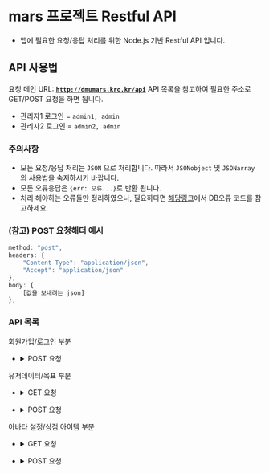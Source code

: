 # mars 프로젝트 Restful API
-   앱에 필요한 요청/응답 처리를 위한 Node.js 기반 Restful API 입니다.

## API 사용법
요청 메인 URL: <code><b>http://dmumars.kro.kr/api</b></code>
API 목록을 참고하여 필요한 주소로 GET/POST 요청을 하면 됩니다.
* 관리자1 로그인 = `admin1, admin`
* 관리자2 로그인 = `admin2, admin`

### 주의사항
-   모든 요청/응답 처리는 `JSON` 으로 처리합니다. 따라서 `JSONobject` 및 `JSONarray` 의 사용법을 숙지하시기 바랍니다.
-   모든 오류응답은 `{err: 오류...}`로 반환 됩니다.
-   처리 해야하는 오류들만 정리하였으나, 필요하다면 [해당링크](https://dev.mysql.com/doc/mysql-errors/8.0/en/server-error-reference.html)에서 DB오류 코드를 참고하세요.

### (참고) POST 요청해더 예시
```javascript
method: "post",
headers: {
    "Content-Type": "application/json",
    "Accept": "application/json"
},
body: {
    [값을 보내려는 json]
},
```

### API 목록
회원가입/로그인 부분

-   <details>
      <summary>POST 요청</summary>

    #### [/setperson](http://dmumars.kro.kr/api/setperson): 처음 회원 가입시
    -   요청
    ```javascript
    {id: "id", passwd: "passwd"}
    ```

    -   정상응답 (code: 200)
      
    ```javascript
    {results: true}
    // 정상응답 이라는 것을 나타내므로 http응답 코드로도 처리 할 수 있기에 따로 처리할 필요는 없음
    ```

    - 오류응답 (code: 500)
      
    `{err: "type_err"}`: 요청하는 json 타입이 일치하지 않아서 발생하는 문제<br>
    `{err: "ER_DUP_ENTRY"}`: 아이디가 중복되는 오류

    #### [/login](http://dmumars.kro.kr/api/login): 로그인
    -   요청
    ```javascript
    {id: "admin1", passwd: "admin"}
    ```

    -   정상응답 (code 200)
      
    ```javascript
    {
        user_name: "관리자1",   //이름
        user_id: "admin1",  //아이디
        choice_mark: "프로그래밍",  //설정 목표
        user_title: "관리자",   //칭호
        profile_local: "default_profile.png",   //프사 경로
        life: 3,    //목숨
        money: 0,   //제화
        level: 1    //레벨
    }
    ```

    - 오류응답 (code: 500)
      
    `{err: "type_err"}`: 요청하는 json 타입이 일치하지 않아서 발생하는 문제<br>
    `{err: "is_new"}`: 회원 가입만 해놓고 아무런 정보를 입력하지 않은 상태<br>
    `{err: "empty"}`: DB에서 해당 회원을 찾을 수 없음(아이디, 페스워드 입력오류)

    #### [/deluser](http://dmumars.kro.kr/api/deluser): 회원 탈퇴
    -   요청
    ```javascript
    {id: "id", passwd: "passwd"}
    ```

    -   정상응답 (code: 200)
      
    ```javascript
    {results: true}
    // 정상응답 이라는 것을 나타내므로 http응답 코드로도 처리 할 수 있기에 따로 처리할 필요는 없음
    ```

    - 오류응답 (code: 500)
      
    `{err: "type_err"}`: 요청하는 json 타입이 일치하지 않아서 발생하는 문제
</details>

유저데이터/목표 부분

-   <details>
    <summary>GET 요청</summary>

    #### [/getuserdata/[유저이름]](http://dmumars.kro.kr/api/getuserdata/관리자1): 해당 유저의 정보 리턴
    -   정상응답 (code: 200)
      
    ```javascript
    {
        user_name: "관리자1",   //이름
        user_id: "admin1",  //아이디
        choice_mark: "프로그래밍",  //설정 목표
        user_title: "관리자",   //칭호
        profile_local: "default_profile.png",   //프사 경로
        life: 3,    //목숨
        money: 0,   //제화
        level: 1    //레벨
        //유저이름은 관리자1
    }
    ```

    - 오류응답 (code: 500)
      
    `{err: "empty"}`: 해당 유저를 찾을 수 없음

    #### [/getfriend/[유저이름]](http://dmumars.kro.kr/api/getfriend/관리자1): 해당 유저의 친구 목록 리턴
    -   정상응답 (code: 200)
      
    ```javascript
    {
        "results":["관리자2"]   //유저이름은 관리자1
        //results의 value는 jsonarray
    }
    ```

    - 오류응답 (code: 500)
      
    `{err: "empty"}`: 해당 유저를 찾을 수 없음
    #### [/getbtmac/[유저이름]](http://dmumars.kro.kr/api/getbtmac/관리자1): 해당 유저의 블루투스 mac 주소 리턴
    -   정상응답 (code: 200)
      
    ```javascript
    {
        "bt_mac":"bt_mac1" //유저이름은 관리자1
    }
    ```

    - 오류응답 (code: 500)
      
    `{err: "empty"}`: 해당 유저를 찾을 수 없음
</details>

-   <details>
    <summary>POST 요청</summary>

    #### [/setuser](http://dmumars.kro.kr/api/setuser): 유저 정보입력 (최종가입)
    -   요청
    ```javascript
    {
        user_name: "name",  //닉네임
        user_id: "id",  //아이디
        choice_mark: "프로그래밍",  //선택한 목표
        profile_local: "프사파일 이름" 또는 null //프사 설정 안할꺼면 null 로 설정
    }
    ```

    -   정상응답 (code: 200)
      
    ```javascript
    {results: true}
    // 정상응답 이라는 것을 나타내므로 http응답 코드로도 처리 할 수 있기에 따로 처리할 필요는 없음
    ```

    - 오류응답 (code: 500)
      
    `{err: "type_err"}`: 요청하는 json 타입이 일치하지 않아서 발생하는 문제<br>
    `{err: "ER_DUP_ENTRY"}`: 중복발생<br>
    `{err: "ER_NO_REFERENCED_ROW_2"}`: 설정하려는 id, 목표가 DB에 없음(외래키 문제)

    #### [/setmoney](http://dmumars.kro.kr/api/setmoney): 유저 재화 조정
    -   요청
    ```javascript
    {
        user_name: "관리자1",
        value: 1000 //int 형
    }
    ```

    -   정상응답 (code: 200)
      
    ```javascript
    { 
        results: 1000   //설정한 value 값
    }
    ```

    -   오류응답 (code: 500)
      
    `{err: "type_err"}`: 요청하는 json 타입이 일치하지 않아서 발생하는 문제

    #### [/setlife](http://dmumars.kro.kr/api/setlife): 유저 목숨 조정
    -   요청
    ```javascript
    {
        user_name: "관리자1",
        value: 2    //int 형
    }
    ```

    -   정상응답 (code: 200)
      
    ```javascript
    { 
        results: 2   //설정한 value 값
    }
    ```

    -   오류응답 (code: 500)
      
    `{err: "type_err"}`: 요청하는 json 타입이 일치하지 않아서 발생하는 문제

    #### [/setlevel](http://dmumars.kro.kr/api/setlevel): 유저 레벨 조정
    -   요청
    ```javascript
    {
        user_name: "관리자1",
        value: 1    //int 형
    }
    ```

    -   정상응답 (code: 200)
      
    ```javascript
    { 
        results: 1   //설정한 value 값
    }
    ```

    -   오류응답 (code: 500)
      
    `{err: "type_err"}`: 요청하는 json 타입이 일치하지 않아서 발생하는 문제

    #### [/setusertitle](http://dmumars.kro.kr/api/setusertitle): 유저 칭호 변경
    -   요청
    ```javascript
    {
        user_name: "관리자1",
        value: "새싹"    //int 형
    }
    ```

    -   정상응답 (code: 200)
      
    ```javascript
    { 
        results: "새싹"   //설정한 value 값
    }
    ```

    -   오류응답 (code: 500)
      
    `{err: "type_err"}`: 요청하는 json 타입이 일치하지 않아서 발생하는 문제<br>
    `{err: "ER_NO_REFERENCED_ROW_2"}`: 설정하려는 칭호가 DB에 없음(외래키 문제)

    #### [/setname](http://dmumars.kro.kr/api/setname): 유저 이름 변경
    -   요청
    ```javascript
    {
        curname: "관리자1", //기존이름
        newname: "관리자3"  //바꿀이름
    }
    ```
    -   정상응답 (code: 200)
      
    ```javascript
        { 
            results: "관리자3"  //바꾼이름
        }
    ```

    오류응답 (code: 500)
    
    `{err: "type_err"}`: 요청하는 json 타입이 일치하지 않아서 발생하는 문제<br>
    `{err: "exist"}`: 닉네임 중복 발생

    #### [/checkname](http://dmumars.kro.kr/api/checkname): 닉네임 중복 체크
    -   요청
    ```javascript
    {
        user_name: string //닉네임 
    }
    ```
    -   정상응답 (code: 200)
      
    ```javascript
    {
        results: true 또는 false
        // 중복이면 false 아니면 true
    }
    ```

    오류응답 (code: 500)
      
    `{err: "type_err"}`: 요청하는 json 타입이 일치하지 않아서 발생하는 문제

    #### [/setfriend](http://dmumars.kro.kr/api/setfriend): 친구추가
    -   요청
    ```javascript
    {
        user_name: "관리자1",   //친구추가 요청자 닉네임
        friend: "관리자2"  //친구 닉네임
    }
    ```

    -   정상응답 (code: 200)
      
    ```javascript
    {results: true}
    // 정상응답 이라는 것을 나타내므로 http응답 코드로도 처리 할 수 있기에 따로 처리할 필요는 없음
    ```

    -   오류응답 (code: 500)
      
    `{err: "type_err"}`: 요청하는 json 타입이 일치하지 않아서 발생하는 문제<br>
    `{err: "ER_DUP_ENTRY"}`: 이미 친구 상태임

    #### [/delfriend](http://dmumars.kro.kr/api/delfriend): 친구삭제
    -   요청
    ```javascript
    {
        user_name: string, // 친삭 요청지 닉네임
        friend: string  // 친구 닉네임
    }
    ```
    -   정상응답 (code: 200)
      
    ```javascript
    {results: true}
    // 정상응답 이라는 것을 나타내므로 http응답 코드로도 처리 할 수 있기에 따로 처리할 필요는 없음
    ```

    오류응답 (code: 500)
      
    `{err: "type_err"}`: 요청하는 json 타입이 일치하지 않아서 발생하는 문제
</details>

아바타 설정/상점 아이템 부분

-   <details>
    <summary>GET 요청</summary>

</details>

-   <details>
      <summary>POST 요청</summary>
    </details>
